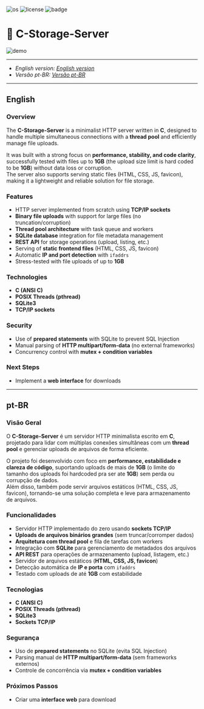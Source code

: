 ![os](https://camo.githubusercontent.com/e6d28433c0c1041770537fc7f5af3110f9d9cb0b8e8aded756769aebdba81135/68747470733a2f2f696d672e736869656c64732e696f2f62616467652f2d4c696e75782d677265793f6c6f676f3d6c696e7578)
![license](https://img.shields.io/badge/License-MIT-green)  ![badge](https://img.shields.io/badge/Lang-C-blue)

# 📁 C-Storage-Server  

![demo](www/demo.gif)  

---

- *English version: [English version](#english)*  
- *Versão pt-BR: [Versão pt-BR](#pt-br)*  

---

## English  

### Overview  
The **C-Storage-Server** is a minimalist HTTP server written in **C**, designed to handle multiple simultaneous connections with a **thread pool** and efficiently manage file uploads.  

It was built with a strong focus on **performance, stability, and code clarity**, successfully tested with files up to **1GB** (the upload size limit is hard coded to be **1GB**) without data loss or corruption.  
The server also supports serving static files (HTML, CSS, JS, favicon), making it a lightweight and reliable solution for file storage.  

### Features  
- HTTP server implemented from scratch using **TCP/IP sockets**  
- **Binary file uploads** with support for large files (no truncation/corruption)  
- **Thread pool architecture** with task queue and workers  
- **SQLite database** integration for file metadata management  
- **REST API** for storage operations (upload, listing, etc.)  
- Serving of **static frontend files** (HTML, CSS, JS, favicon)  
- Automatic **IP and port detection** with `ifaddrs`  
- Stress-tested with file uploads of up to **1GB**  

### Technologies  
- **C (ANSI C)**  
- **POSIX Threads (pthread)**  
- **SQLite3**  
- **TCP/IP sockets**  

### Security  
- Use of **prepared statements** with SQLite to prevent SQL Injection  
- Manual parsing of **HTTP multipart/form-data** (no external frameworks)  
- Concurrency control with **mutex + condition variables**  

### Next Steps  
- Implement a **web interface** for downloads  

---

## pt-BR  

### Visão Geral  
O **C-Storage-Server** é um servidor HTTP minimalista escrito em **C**, projetado para lidar com múltiplas conexões simultâneas com um **thread pool** e gerenciar uploads de arquivos de forma eficiente.  

O projeto foi desenvolvido com foco em **performance, estabilidade e clareza de código**, suportando uploads de mais de **1GB** (o limite do tamanho dos uploads foi hardcoded pra ser ate **1GB**) sem perda ou corrupção de dados.  
Além disso, também pode servir arquivos estáticos (HTML, CSS, JS, favicon), tornando-se uma solução completa e leve para armazenamento de arquivos.  

### Funcionalidades  
- Servidor HTTP implementado do zero usando **sockets TCP/IP**  
- **Uploads de arquivos binários grandes** (sem truncar/corromper dados)  
- **Arquitetura com thread pool** e fila de tarefas com workers  
- Integração com **SQLite** para gerenciamento de metadados dos arquivos  
- **API REST** para operações de armazenamento (upload, listagem, etc.)  
- Servidor de arquivos estáticos (**HTML, CSS, JS, favicon**)  
- Detecção automática de **IP e porta** com `ifaddrs`  
- Testado com uploads de até **1GB** com estabilidade  

### Tecnologias  
- **C (ANSI C)**  
- **POSIX Threads (pthread)**  
- **SQLite3**  
- **Sockets TCP/IP**  

### Segurança  
- Uso de **prepared statements** no SQLite (evita SQL Injection)  
- Parsing manual de **HTTP multipart/form-data** (sem frameworks externos)  
- Controle de concorrência via **mutex + condition variables**  

### Próximos Passos  
- Criar uma **interface web** para download  
  
